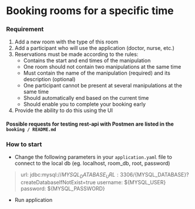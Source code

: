 # Booking rooms for a specific time

### Requirement

1. Add a new room with the type of this room
2. Add a participant who will use the application (doctor, nurse, etc.)
3. Reservations must be made according to the rules:
	- Contains the start and end times of the manipulation
	- One room should not contain two manipulations at the same time
	- Must contain the name of the manipulation (required) and its description (optional)
	- One participant cannot be present at several manipulations at the same time
	- Should automatically end based on the current time
	- Should enable you to complete your booking early
4. Provide the ability to do this using the UI

#### Possible requests for testing rest-api with Postmen are listed in the `booking / README.md`

### How to start

- Change the following parameters in your `application.yaml` file to connect to the local db (eg. localhost, room_db, root, password)

> url: jdbc:mysql://${MYSQL_DATABASE_URL}:3306/${MYSQL_DATABASE}?createDatabaseIfNotExist=true
> username: ${MYSQL_USER}
> password: ${MYSQL_PASSWORD}

- Run application